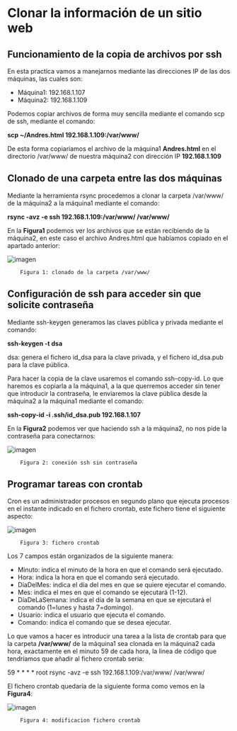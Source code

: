# Clonar la información de un sitio web

## Funcionamiento de la copia de archivos por ssh

En esta practica vamos a manejarnos mediante las direcciones IP de las dos máquinas, las cuales son:

- Máquina1: 192.168.1.107
- Máquina2: 192.168.1.109

Podemos copiar archivos de forma muy sencilla mediante el comando scp de ssh, mediante el comando:

**scp ~/Andres.html 192.168.1.109:/var/www/**

De esta forma copiariamos el archivo de la máquina1 **Andres.html** en el directorio /var/www/ de nuestra máquina2 con dirección IP **192.168.1.109**

## Clonado de una carpeta entre las dos máquinas

Mediante la herramienta rsync procedemos a clonar la carpeta /var/www/ de la máquina2 a la máquina1 mediante el comando:

**rsync -avz -e ssh 192.168.1.109:/var/www/ /var/www/**

En la **Figura1** podemos ver los archivos que se están recibiendo de la máquina2, en este caso el archivo Andres.html que habíamos copiado en el apartado anterior:

![imagen](https://github.com/Andresgp1991/Servidores-web-de-altas-prestaciones/blob/master/Practica2/Imagenes/Figura1.png)
		
		Figura 1: clonado de la carpeta /var/www/

## Configuración de ssh para acceder sin que solicite contraseña

Mediante ssh-keygen generamos las claves pública y privada mediante el comando:

**ssh-keygen -t dsa**

dsa: genera el fichero id_dsa para la clave privada, y el fichero id_dsa.pub para la clave pública.

Para hacer la copia de la clave usaremos el comando ssh-copy-id. Lo que haremos es copiarla a la máquina1, a la que querremos acceder sin tener que introducir la contraseña, le enviaremos la clave pública desde la máquina2 a la máquina1 mediante el comando:

**ssh-copy-id -i .ssh/id_dsa.pub 192.168.1.107**

En la **Figura2** podemos ver que haciendo ssh a la máquina2, no nos pide la contraseña para conectarnos:

![imagen](https://github.com/Andresgp1991/Servidores-web-de-altas-prestaciones/blob/master/Practica2/Imagenes/Figura2.png)

		Figura 2: conexión ssh sin contraseña

## Programar tareas con crontab

Cron es un administrador procesos en segundo plano que ejecuta procesos en el instante indicado en el fichero crontab, este fichero tiene el siguiente aspecto:

![imagen](https://github.com/Andresgp1991/Servidores-web-de-altas-prestaciones/blob/master/Practica2/Imagenes/Figura3.png)

		Figura 3: fichero crontab

Los 7 campos están organizados de la siguiente manera:

- Minuto: indica el minuto de la hora en que el comando será ejecutado.
- Hora: indica la hora en que el comando será ejecutado.
- DíaDelMes: indica el día del mes en que se quiere ejecutar el comando.
- Mes: indica el mes en que el comando se ejecutará (1-12).
- DíaDeLaSemana: indica el día de la semana en que se ejecutará el comando
(1=lunes y hasta 7=domingo).
- Usuario: indica el usuario que ejecuta el comando.
- Comando: indica el comando que se desea ejecutar.

Lo que vamos a hacer es introducir una tarea a la lista de crontab para que la carpeta **/var/www/** de la máquina1 sea clonada en la máquina2 cada hora, exactamente en el minuto 59 de cada hora, la linea de código que tendríamos que añadir al fichero crontab seria:

59 * * * * root rsync -avz -e ssh 192.168.1.109:/var/www/ /var/www/

El fichero crontab quedaría de la siguiente forma como vemos en la **Figura4**:

![imagen](https://github.com/Andresgp1991/Servidores-web-de-altas-prestaciones/blob/master/Practica2/Imagenes/Figura4.png)

		Figura 4: modificacion fichero crontab










